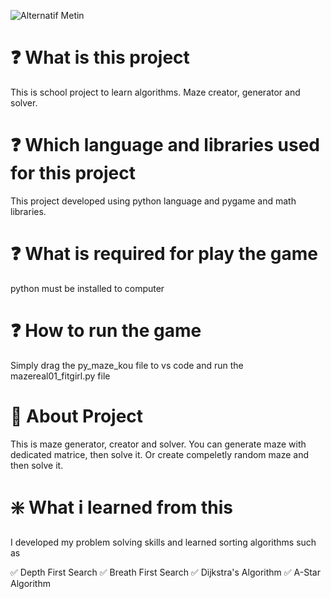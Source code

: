![Alternatif Metin](https://i.giphy.com/j5qJelqTluLtt8imyU.webp)

# :question: What is this project
This is school project to learn algorithms. Maze creator, generator and solver.

 # :question: Which language and libraries used for this project
 This project developed using python language and pygame and math libraries.

 # :question: What is required for play the game
 python must be installed to computer

 # :question: How to run the game
 Simply drag the py_maze_kou file to vs code and run the mazereal01_fitgirl.py file

 # :large_blue_diamond: About Project
 This is maze generator, creator and solver. You can generate maze with dedicated matrice, then solve it. Or create compeletly random maze and then solve it.

 # :sparkle: What i learned from this
 I developed my problem solving skills and learned sorting algorithms such as 

 :white_check_mark: Depth First Search
 :white_check_mark: Breath First Search
 :white_check_mark: Dijkstra's Algorithm
 :white_check_mark: A-Star Algorithm



